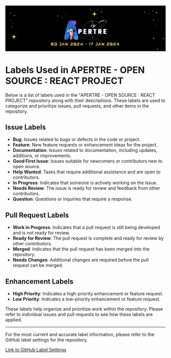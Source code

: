 ![logo](../assets/logo.jpg)

# Labels Used in APERTRE - OPEN SOURCE : REACT PROJECT

Below is a list of labels used in the "APERTRE - OPEN SOURCE : REACT PROJECT" repository along with their descriptions. These labels are used to categorize and prioritize issues, pull requests, and other items in the repository.

## Issue Labels

- **Bug**: Issues related to bugs or defects in the code or project.
- **Feature**: New feature requests or enhancement ideas for the project.
- **Documentation**: Issues related to documentation, including updates, additions, or improvements.
- **Good First Issue**: Issues suitable for newcomers or contributors new to open source.
- **Help Wanted**: Tasks that require additional assistance and are open to contributors.
- **In Progress**: Indicates that someone is actively working on the issue.
- **Needs Review**: The issue is ready for review and feedback from other contributors.
- **Question**: Questions or inquiries that require a response.

## Pull Request Labels

- **Work in Progress**: Indicates that a pull request is still being developed and is not ready for review.
- **Ready for Review**: The pull request is complete and ready for review by other contributors.
- **Merged**: Indicates that the pull request has been merged into the repository.
- **Needs Changes**: Additional changes are required before the pull request can be merged.

## Enhancement Labels

- **High Priority**: Indicates a high-priority enhancement or feature request.
- **Low Priority**: Indicates a low-priority enhancement or feature request.

These labels help organize and prioritize work within the repository. Please refer to individual issues and pull requests to see how these labels are applied.

---

For the most current and accurate label information, please refer to the GitHub label settings for the repository.

[Link to GitHub Label Settings](https://github.com/debarshee2004/apertre_opensource/labels)
